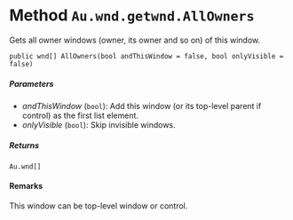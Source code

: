 # Method `Au.wnd.getwnd.AllOwners`

Gets all owner windows (owner, its owner and so on) of this window.

```
public wnd[] AllOwners(bool andThisWindow = false, bool onlyVisible = false)
```

##### Parameters

- *andThisWindow*  (`bool`):
    Add this window (or its top-level parent if control) as the first list element.
- *onlyVisible*  (`bool`):
    Skip invisible windows.

##### Returns

`Au.wnd[]`

#### Remarks

This window can be top-level window or control.